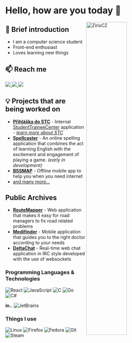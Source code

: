 <!--
steal, stole, stolen. https://github.com/krystofex/krystofex/edit/main/README.md
PS: Thanks!
-->

# Hello, how are you today :wave:

<a href="https://github.com/ZirixCZ"><img align="right" width="50%" src="https://github-readme-stats.vercel.app/api?username=ZirixCZ&show_icons=true&theme=dark&locale=en" alt="ZirixCZ" /></a>

## 🙋 Brief introduction
  - I am a computer science student
  - Front-end enthusiast
  - Loves learning new things
## 📫 Reach me
  <a href="mailto:zirixcz@gmail.com">
  <img src="https://img.shields.io/badge/Gmail-D14836?style=for-the-badge&logo=gmail&logoColor=white"/>
  </a>
  <a href="https://www.linkedin.com/in/michal-vani%C5%A1-5290a6219/">
  <img src="https://img.shields.io/badge/LinkedIn-0077B5?style=for-the-badge&logo=linkedin&logoColor=white"/>
  </a>
  <a href="https://discord.com/users/378937948948791297">
  <img src="https://img.shields.io/badge/Discord-7289DA?style=for-the-badge&logo=discord&logoColor=white"/>
  </a>
  
## 💡 Projects that are being worked on 
- **[Přihláška do STC](https://prihlaska.studentstc.cz/)** - Internal [StudentTraineeCenter](https://github.com/StudentTraineeCenter) application - *[learn more about STC](https://www.microsoft.com/cs-cz/education/students/stc)*
- **[Spellcaster](https://github.com/ZirixCZ/Spellcaster)** - An online spelling application that combines the act of learning English with the excitement and engagement of playing a game.  *(early in development)*
- **[BSSMAP](https://github.com/ZirixCZ/BSSMap)** - Offline mobile app to help you when you need internet
- [and many more...](https://github.com/ZirixCZ?tab=repositories)

## Public Archives
- **[RouteMapper](https://github.com/ZirixCZ/RouteMapper)** - Web application that makes it easy for road managers to fix road related problems
- **[Medifinder](https://github.com/ZirixCZ/Medifinder)** - Mobile application that guides you to the right doctor according to your needs
- **[DeltaChat](https://github.com/ZirixCZ/DeltaChat)** - Real-time web chat application in IRC style developed with the use of websockets

### Programming Languages & Technologies
![React](https://img.shields.io/badge/React-20232A?style=for-the-badge&logo=react&logoColor=61DAFB)
![JavaScript](https://img.shields.io/badge/JavaScript-323330?style=for-the-badge&logo=javascript&logoColor=F7DF1E)
![C](https://img.shields.io/badge/C-00599C?style=for-the-badge&logo=c&logoColor=white)
![Go](https://img.shields.io/badge/Go-00a7d0?style=for-the-badge&logo=Go&logoColor=white)
![C#](https://img.shields.io/badge/C%23-239120?style=for-the-badge&logo=c-sharp&logoColor=white)

**in..** ![JetBrains](http://img.shields.io/badge/-JetBrains-181717?style=for-the-badge&logo=jetbrains&logoColor=white)

### Things I use
![Linux](https://img.shields.io/badge/Linux-ffd600?style=for-the-badge&logo=linux&logoColor=black)
![Firefox](https://img.shields.io/badge/Firefox-E25821?style=for-the-badge&logo=firefox&logoColor=white)
![Fedora](https://img.shields.io/badge/Fedora-5363bc?style=for-the-badge&logo=fedora&logoColor=white)
![Git](https://img.shields.io/badge/git-%23F05033.svg?style=for-the-badge&logo=git&logoColor=white)
![Steam](https://img.shields.io/badge/steam-1278ab.svg?style=for-the-badge&logo=steam&logoColor=white)
